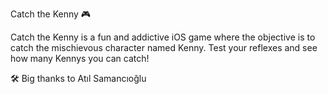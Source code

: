 Catch the Kenny 🎮

Catch the Kenny is a fun and addictive iOS game where the objective is to catch the mischievous character named Kenny. Test your reflexes and see how many Kennys you can catch!


🛠️ Big thanks to Atıl Samancıoğlu
